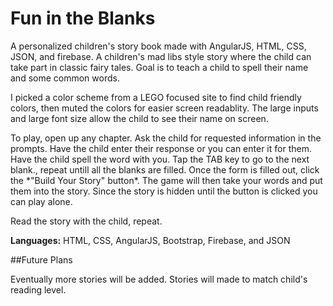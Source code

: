 # Fun in the Blanks

A personalized children's story book made with AngularJS, HTML, CSS, JSON, and firebase. A children's mad libs style story where the child can take part in classic fairy tales.
Goal is to teach a child to spell their name and some common words.
<P>
I picked a color scheme from a LEGO focused site to find child friendly colors, then muted the colors for easier screen readablity. The large inputs and large font size allow the child to see their name on screen.



<P>To play, open up any chapter. Ask the child for requested information in the prompts. Have the child enter their response or you can enter it for them. Have the child spell the word with you. Tap the TAB key to go to the next blank., repeat untill all the blanks are filled. Once the form is filled out, click the *"Build Your Story" button*. The game will then take your words and put them into the story.
Since the story is hidden until the button is clicked you can play alone.
<P>Read the story with the child, repeat.</p>

<B>Languages:</b> HTML, CSS, AngularJS, Bootstrap, Firebase, and JSON


##Future Plans

Eventually more stories will be added.
Stories will made to match child's reading level.
